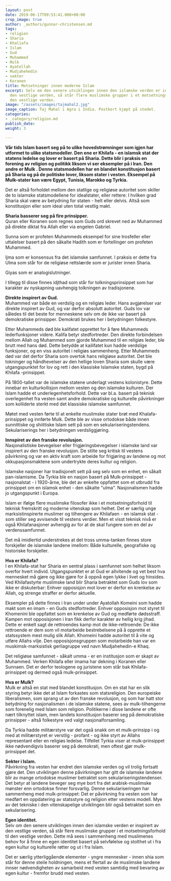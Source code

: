 ```yaml
---
layout: post
date: 2019-06-17T09:53:41.000+00:00
crop_image: true
author: _authors/gunnar-christensen.md
tags:
- religion
- Sharia
- Khaliafa
- Islam
- Gud
- Muhammed
- Mulk
- Ayatollah
- Mudjahehedin
- sekter
- Koranen
title: Motsetninger innen moderne Islam
excerpt: Selv om den senere utviklingen innen den islamske verden er inspirert av
  den vestlige verden, så står flere muslimske grupper i et motsetningsforhold til
  den vestlige verden.
image: "/assets/images/tajmahal2.jpg"
image_caption: Taj Mahal i Agra i India. Postkort kjøpt på stedet.
categories:
- _category/religion.md
publish_date: 
weight: 3

---
```

**Vår tids Islam basert seg på to ulike hovedstrømninger som igjen har utformet to ulike statsmodeller. Den ene er Khilafa - en islamsk stat der statens ledelse og lover er basert på Sharia. Dette blir i praksis en forening av religion og politikk liksom vi ser eksempler på i Iran. Den andre er Mulk . Denne statsmodellen har en blandet konstitusjon basert på Sharia og på de politiske lover, liksom stater i vesten. Eksempel på Mulk-stater kan være Egypt, Tunisia, Marokko og Tyrkia.**

Det er altså forholdet mellom den statlige og religiøse autoritet som skiller de to islamske statsmodellene for idealstater, eller rettere: I hvilken grad Sharia skal være av betydning for staten - helt eller delvis. Altså som konstitusjon eller som ideal uten total vestlig makt.

**Sharia basserer seg på fire prinsipper.**  
Quran eller Koranen som regnes som Guds ord skrevet ned av Muhammed på direkte diktat fra Allah eller via engelen Gabriel.

Sunna som er profeten Muhammeds eksempel for sine trosfeller eller uttalelser basert på den såkalte Hadith som er fortellinger om profeten Muhammed.

Ijma som er konsensus fra det islamske samfunnet. I praksis er dette fra Ulma som står for de religiøse rettslærde som er jurister innen Sharia.

Giyas som er analogislutninger.

I tillegg til disse finnes idjthad som står for tolkningsprinsippet som har karakter av nyskapning uavhengig tolkningen av tradisjonene.

**Direkte inspirert av Gud.**  
Muhammed var både en verdslig og en religiøs leder. Hans avgjørelser var direkte inspirert av Gud, og var derfor absolutt autoritet. Guds lov var således til det beste for menneskene selv om de ikke var basert på demokratiske prinsipper. Demokrati brukes her i betydningen folkestyre.

Etter Muhammeds død ble kalifatet opprettet for å føre Muhammeds lederfunksjoner videre. Kalifa betyr stedfortreder. Den direkte forbindelsen mellom Allah og Muhammed som gjorde Muhammed til en religiøs leder, ble brutt med hans død. Dette betydde at kailifatet kun hadde verdslige funksjoner, og en viss autoritet i religiøs sammenheng. Etter Muhammeds død var det derfor Sharia som overtok hans religiøse autoritet. Det ble tokninger og håndhevelser av den hellige loven Sharia som skulle være utgangspunktet for lov og rett i den klassiske Islamske staten, bygd på Khilafa -prinsippet.

På 1800-tallet var de islamske statene underlagt vestens kolonistyre. Dette innebar en kulturkollisjon mellom vesten og den islamske kulturen. Der Islam hadde et underlegenhetsforhold. Dette var bl.a. basert på teknisk overlegenhet fra vesten samt andre demokratiske og kulturelle påvirkninger som kolliderte sterkt med det klassiske islamske samfunnet.

Møtet med vesten førte til at enkelte muslimske stater brøt med Khalafa-prinsippet og innførte Mulk. Dette ble av visse ortodokse både innen sunnittiske og shiittiske Islam sett på som en sekulariseringstendens. Sekulariserings her i betydningen verdsliggjøring.

**Innspiret av den franske revolusjon.**  
Nasjonalistiske bevegelser eller frigjøringsbevegelser i islamske land var inspirert av den franske revolusjon. De stilte seg kritisk til vestens påvirkning og var en aktiv kraft som arbeide for frigjøring av landene og mot okkupasjonsmaktene som undertrykte deres kultur og religion.

Islamske nasjoner har tradisjonelt sett på seg selv som en enhet, en såkalt pan-islamisme. Da Tyrkia ble en nasjon basert på Mulk-prinsippet - nasjonalstat - i 1920-årne, ble det av enkelte oppfattet som et utbrudd fra prinsippet om en islamsk enhet - den såkalte "ulma". Nasjonalismen hadde jo utgangspunkt i Europa.

Islam er ifølge flere muslimske filosofer ikke i et motsetningsforhold til teknisk fremskritt og moderne vitenskap som helhet. Det er særlig unge marksistinspirerte muslimer og tilhengere av Khilafaen - en islamsk stat - som stiller seg avvisende til vestens verdier. Men et visst teknisk nivå er også Khilafanasjoner avhengig av for at de skal fungere som en del av verdenssamfunnet.

Det må imidlertid understrekes at det tross umma-tanken finnes store forskjeller de islamske landene imellom: Både kulturelle, geografiske og historiske forskjeller.

**Hva er Khilafa?**  
I en Khilafa-stat har Sharia en sentral plass i samfunnet som helhet liksom overfor hvert individ. Utgangspunktet er at Gud er allvitende og vet best hva mennesket må gjøre og ikke gjøre for å oppnå egen lykke i livet og hinsides. Ved Khilafastyrte muslimske land blir Sharia betraktet som Guds lov som ikke er diskuterbar: Enhver opposisjon mot lover er derfor en krenkelse av Allah, og strenge straffer er derfor aktuelle.

Eksempler på dette finnes i Iran under under Ayatollah Komeini som hadde makt som en imam - en Guds stedfortreder. Enhver opposisjon mot styret til Khomenini ble oppfattet som en krenkelse av Gud og medførte dødsstraff. Kampen mot opposisjonen i Iran fikk derfor karakter av hellig krig jihad. Dette er enkelt sagt de rettroendes kamp mot de ikke-rettroende: De ikke rettroende er dem som vil motarbeide bestrebelsene på å opprette et statssystem mest mulig slik Allah. Khomeini hadde autoritet til å vite og utføre Allahs vilje. Den opposisjonsgruppen som motarbeide han var en muskimsk-marksistisk gerliagruppe ved navn Mudjahehedin-e Khaq.

Det religiøse samfunnet - såkalt umma - er en institusjon som er skapt av Muhammed. Verken Khilafa eller imama har dekning i Koranen eller Sunnaen. Det er derfor teologene og juristene som står bak Khilafa-prinsippet og dermed også mulk-prinsippet.

**Hva er Mulk?**  
Mulk er altså en stat med blandet konstitusjon. Om en stat har en slik styring betyr ikke det at Islam forkastes som statsreligion. Den europeiske liberalismen, som sprang ut av den franske revolusjon, og som har hatt stor betydning for nasjonalismen i de islamske statene, sees av mulk-tilhengerne som forenelig med Islam som religion. Politikerne i disse landene er ofte nært tilknyttet islam, men landets konstitusjon baserer seg på demokratiske prinsipper - altså folkestyre ved valgt nasjonalforsamling.

Da Tyrkia hadde militærstyre var det også snakk om et mulk-prinsipp i og med at militærstyret er verstlig - profant - og ikke styrt av Allahs representant eller en religiøs ledelse. Tilfellet Tyrkia viser at mulk-prinsippet ikke nødvendigvis baserer seg på demokrati, men oftest gjør mulk-prinsippet det.

**Sekter i Islam.**  
Påvirkning fra vesten har endret den islamske verden og vil trolig fortsatt gjøre det. Den utviklingen denne påvirkningen har gitt de islamske landene blir av mange ortodokse muslimer betraktet som sekulariseringstendenser. Det betyr at landene beveger seg mye bort fra det arabisk-muslimske mønster enn ortodokse finner forsvarlig. Denne sekulariseringen har sammenheng med mulk-prinsippet: Det er påvirkning fra vesten som har medført en oppdatering av statsstyre og religion etter vestens modell. Mye av det tekniske i den vitenskapelige utviklingen blir også betraktet som en sekularisering.

**Egen identitet.**  
Selv om den senere utviklingen innen den islamske verden er inspirert av den vestlige verden, så står flere muslimske grupper i et motsetningsforhold til den vestlige verden. Dette må sees i sammenheng med muslimenes behov for å finne en egen identitet basert på selvfølelse og stolthet ut i fra egen kultur og kulturelle røtter og ut i fra Islam.

Det er særlig ytterliggående elementer - yngre mennesker - innen shia som står for denne steile holdningen, mens et flertall av de muslimske landene innser nødvendigheten av samarbeid med vesten samtidig med bevaring av egen kultur - fremfor brudd med vesten.